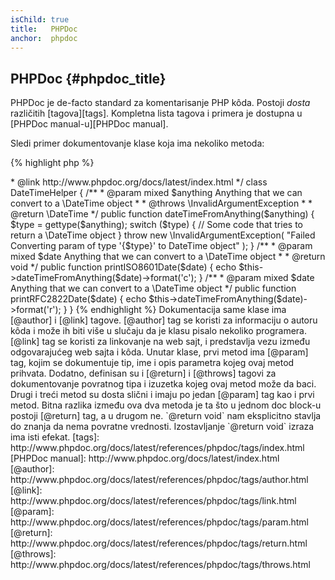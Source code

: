 ```yaml
---
isChild: true
title:   PHPDoc
anchor:  phpdoc
---
```


## PHPDoc {#phpdoc_title}

PHPDoc je de-facto standard za komentarisanje PHP kôda. Postoji *dosta* različitih [tagova][tags].
Kompletna lista tagova i primera je dostupna u [PHPDoc manual-u][PHPDoc manual].

Sledi primer dokumentovanje klase koja ima nekoliko metoda:

{% highlight php %}
<?php
/**
 * @author A Name <a.name@example.com>
 * @link http://www.phpdoc.org/docs/latest/index.html
 */
class DateTimeHelper
{
    /**
     * @param mixed $anything Anything that we can convert to a \DateTime object
     *
     * @throws \InvalidArgumentException
     *
     * @return \DateTime
     */
    public function dateTimeFromAnything($anything)
    {
        $type = gettype($anything);

        switch ($type) {
            // Some code that tries to return a \DateTime object
        }

        throw new \InvalidArgumentException(
            "Failed Converting param of type '{$type}' to DateTime object"
        );
    }

    /**
     * @param mixed $date Anything that we can convert to a \DateTime object
     *
     * @return void
     */
    public function printISO8601Date($date)
    {
        echo $this->dateTimeFromAnything($date)->format('c');
    }

    /**
     * @param mixed $date Anything that we can convert to a \DateTime object
     */
    public function printRFC2822Date($date)
    {
        echo $this->dateTimeFromAnything($date)->format('r');
    }
}
{% endhighlight %}

Dokumentacija same klase ima [@author] i [@link] tagove. [@author] tag se koristi za informaciju o autoru kôda
i može ih biti više u slučaju da je klasu pisalo nekoliko programera. [@link] tag se koristi za linkovanje
na web sajt, i predstavlja vezu između odgovarajućeg web sajta i kôda.

Unutar klase, prvi metod ima [@param] tag, kojim se dokumentuje tip, ime i opis parametra kojeg ovaj metod prihvata.
Dodatno, definisan su i [@return] i [@throws] tagovi za dokumentovanje povratnog tipa i izuzetka kojeg ovaj metod
može da baci.

Drugi i treći metod su dosta slični i imaju po jedan [@param] tag kao i prvi metod. Bitna razlika između ova dva metoda
je ta što u jednom doc block-u postoji [@return] tag, a u drugom ne. `@return void` nam eksplicitno stavlja do znanja
da nema povratne vrednosti. Izostavljanje `@return void` izraza ima isti efekat.


[tags]: http://www.phpdoc.org/docs/latest/references/phpdoc/tags/index.html
[PHPDoc manual]: http://www.phpdoc.org/docs/latest/index.html
[@author]: http://www.phpdoc.org/docs/latest/references/phpdoc/tags/author.html
[@link]: http://www.phpdoc.org/docs/latest/references/phpdoc/tags/link.html
[@param]: http://www.phpdoc.org/docs/latest/references/phpdoc/tags/param.html
[@return]: http://www.phpdoc.org/docs/latest/references/phpdoc/tags/return.html
[@throws]: http://www.phpdoc.org/docs/latest/references/phpdoc/tags/throws.html
